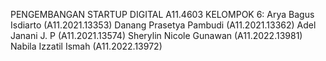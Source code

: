 PENGEMBANGAN STARTUP DIGITAL A11.4603
KELOMPOK 6:
Arya Bagus Isdiarto			(A11.2021.13353)
Danang Prasetya Pambudi			(A11.2021.13362)
Adel Janani J. P				(A11.2021.13574)
Sherylin Nicole Gunawan			(A11.2022.13981)
Nabila Izzatil Ismah			(A11.2022.13972)
